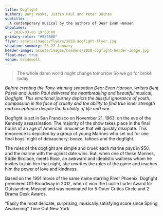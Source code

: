 ```yaml
---
title: Dogfight
authors: Benj Paske, Justin Paul and Peter Duchan
subtitle: |
  A contemporary musical by the authors of Dear Evan Hansen
showtimes:
  - 2018-03-06 19:30:00
primary-color: "#555500"
flyer: assets/images/flyers/2018-dogfight-flyer.jpg
showtime-summary: 23-27 January
header-image: assets/images/headers/2018-dogfight-header-image.jpg
float-nav: true
venue: bridewell
---
```


> The whole damn world might change tomorrow
> So we go for broke today

*Before creating the Tony-winning sensation Dear Evan Hansen, writers Benj Pasek and Justin Paul delivered the heartbreaking and beautiful musical, Dogfight. This emotional journey depicts the blissful ignorance of youth, compassion in the face of cruelty and the ability to find true inner strength and acceptance despite the brutality of life and war.*

Dogfight is set in San Francisco on November 21, 1963, on the eve of the Kennedy assassination. The majority of the show takes place in the final hours of an age of American innocence that will quickly dissipate. This innocence is depicted by a group of young Marines who set out for one final boys’ night of debauchery: booze, tattoos and the dogfight.

The rules of the dogfight are simple and cruel: each marine pays in $50, and the marine with the ugliest date wins. But, when one of these Marines, Eddie Birdlace, meets Rose, an awkward and idealistic waitress whom he invites to join him that night, she rewrites the rules of the game and teaches him the power of love and kindness.

Based on the 1991 movie of the same name starring River Phoenix, Dogfight premièred Off-Broadway in 2012, when it won the Lucille Lortel Award for Outstanding Musical and was nominated for 5 Outer Critics Circle and 2 Drama Desk Awards.

“Easily the most delicate, surprising, musically satisfying score since Spring Awakening” Time Out New York
